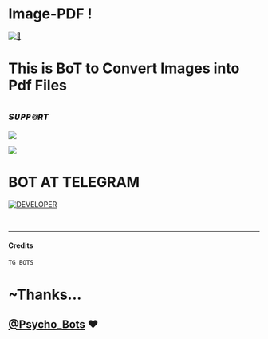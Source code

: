 # Image-PDF !
[![👀](https://telegra.ph/file/0f13fff757a337024ca32.jpg)](https://t.me/image2pdfRoBot) 


# This is BoT to Convert Images into Pdf Files
## <i><b> sᴜᴘᴘ๏ʀᴛ </b></i>

<a href="https://telegram.me/Psycho_Bots" target="_blank"><img src="https://img.shields.io/badge/Join-PsychoBots%20Channel-yellow.svg?style=for-the-badge&logo=Telegram"></a>

<a href="https://telegram.me/Psychobots_chat" target="_blank"><img src="https://img.shields.io/badge/Join-PsychoBots%20Support-brown.svg?style=for-the-badge&logo=Telegram"></a>

# BOT AT TELEGRAM 
<a href="https://t.me/image2pdfRoBot"> <img src="https://img.shields.io/badge/Hacker-Telegram_BoT-black?style=social&logo=telegram" alt="DEVELOPER" /></a>

 <br>

 <hr>
 
 #### Credits 
 ```sh
 TG BOTS 
 ```
# ~Thanks...
## [@Psycho_Bots](https://t.me/Psycho_Bots) ❤️
